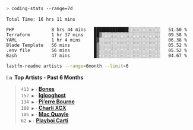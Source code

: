 ```zsh
> coding-stats --range=7d
```

<!--START_SECTION:waka-->

```text
Total Time: 16 hrs 11 mins

PHP              8 hrs 44 mins   █████████████░░░░░░░░░░░░   51.50 %
Terraform        1 hr 37 mins    ██▒░░░░░░░░░░░░░░░░░░░░░░   09.58 %
YAML             1 hr 4 mins     █▓░░░░░░░░░░░░░░░░░░░░░░░   06.38 %
Blade Template   56 mins         █▒░░░░░░░░░░░░░░░░░░░░░░░   05.52 %
.env file        56 mins         █▒░░░░░░░░░░░░░░░░░░░░░░░   05.52 %
Bash             47 mins         █▒░░░░░░░░░░░░░░░░░░░░░░░   04.67 %
```

<!--END_SECTION:waka-->

```zsh
lastfm-readme artists --range=6month --limit=6
```

<!--START_LASTFM_ARTISTS:{"period": "6month", "rows": 6}-->
<a href="https://last.fm" target="_blank"><img src="https://user-images.githubusercontent.com/17434202/215290617-e793598d-d7c9-428f-9975-156db1ba89cc.svg" alt="Last.fm Logo" width="18" height="13"/></a> **Top Artists - Past 6 Months**

> `413 ▶️` ∙ **[Bones](https://www.last.fm/music/Bones)**<br/>
> `152 ▶️` ∙ **[Iglooghost](https://www.last.fm/music/Iglooghost)**<br/>
> `134 ▶️` ∙ **[Pi’erre Bourne](https://www.last.fm/music/Pi%E2%80%99erre+Bourne)**<br/>
> `108 ▶️` ∙ **[Charli XCX](https://www.last.fm/music/Charli+XCX)**<br/>
> `105 ▶️` ∙ **[Mac Quayle](https://www.last.fm/music/Mac+Quayle)**<br/>
> `62 ▶️` ∙ **[Playboi Carti](https://www.last.fm/music/Playboi+Carti)**<br/>
<!--END_LASTFM_ARTISTS-->
